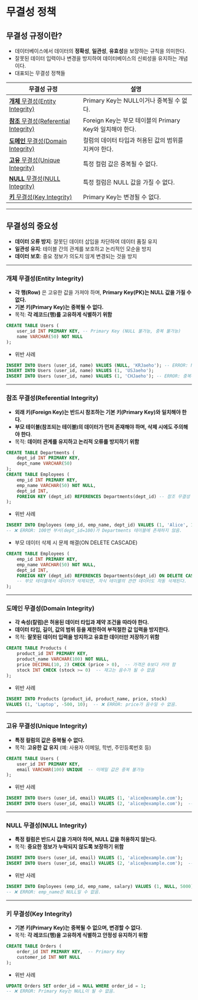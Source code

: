 # 무결성 정책

## 무결성 규정이란?

* 데이터베이스에서 데이터의 **정확성**, **일관성**, **유효성**을 보장하는 규칙을 의미한다.
* 잘못된 데이터 입력이나 변경을 방지하여 데이터베이스의 신뢰성을 유지하는 개념이다.
* 대표되는 무결성 정책들

| 무결성 규정                                                                            | 설명                                         |
| --------------------------------------------------------------------------------- | ------------------------------------------ |
| [**개체** 무결성(Entity Integrity)](<integrity.md#개체 무결성(Entity Integrity)>)           | Primary Key는 NULL이거나 중복될 수 없다.             |
| [**참조** 무결성(Referential Integrity)](<integrity.md#참조 무결성(Referential Integrity)>) | Foreign Key는 부모 테이블의 Primary Key와 일치해야 한다. |
| [**도메인** 무결성(Domain Integrity)](<integrity.md#도메인 무결성(Domain Integrity)>)         | 컬럼의 데이터 타입과 허용된 값의 범위를 지켜야 한다.             |
| [**고유** 무결성(Unique Integrity)](<integrity.md#고유 무결성(Unique Integrity)>)           | 특정 컬럼 값은 중복될 수 없다.                         |
| [**NULL** 무결성(NULL Integrity)](<integrity.md#NULL 무결성(NULL Integrity)>)           | 특정 컬럼은 NULL 값을 가질 수 없다.                    |
| [**키** 무결성(Key Integrity)](<integrity.md#키 무결성(Key Integrity)>)                   | Primary Key는 변경될 수 없다.                     |

***

## 무결성의 중요성

* **데이터 오류 방지**: 잘못딘 데이터 삽입을 차단하여 데이터 품질 유지
* **일관성 유지**: 테이블 간의 관계를 보호하고 논리적인 모순을 방지
* **데이터 보호**: 중요 정보가 의도치 않게 변경되는 것을 방지

***

### 개체 무결성(Entity Integrity)

* **각 행(Row)** 은 고유한 값을 가져야 하며, **Primary Key(PK)는 NULL 값을 가질 수 없다.**
* **기본 키(Primary Key)는 중복될 수 없다.**
* 목적: **각 레코드(행)를 고유하게 식별하기 위함**

```sql
CREATE TABLE Users (
	user_id INT PRIMARY KEY, -- Primary Key (NULL 불가능, 중복 불가능)
	name VARCHAR(50) NOT NULL
);
```

* 위반 사례

```sql
INSERT INTO Users (user_id, name) VALUES (NULL, 'KRJaeho'); -- ERROR: NULL 값을 가질 수 없다.
INSERT INTO Users (user_id, name) VALUES (1, 'USJaeho');
INSERT INTO Users (user_id, name) VALUES (1, 'CHJaeho'); -- ERROR: 중복된 Primary Key
```

***

### 참조 무결성(Referential Integrity)

* **외래 키(Foreign Key)는 반드시 참조하는 기본 키(Primary Key)와 일치해야 한다.**
* **부모 테이블(참조되는 테이블)의 데이터가 먼저 존재해야 하며, 삭제 시에도 주의해야 한다**.
* 목적: **데이터 관계를 유지하고 논리적 오류를 방지하기 위함**

```sql
CREATE TABLE Departments (
	dept_id INT PRIMARY KEY,
	dept_name VARCHAR(50)
);
CREATE TABLE Employees (
	emp_id INT PRIMARY KEY,
	emp_name VARCHAR(50) NOT NULL,
	dept_id INT,
	FOREIGN KEY (dept_id) REFERENCES Departments(dept_id) -- 참조 무결성 적용
);
```

* 위반 사례

```sql
INSERT INTO Employees (emp_id, emp_name, dept_id) VALUES (1, 'Alice', 100);  
-- ❌ ERROR: 100번 부서(dept_id=100)가 Departments 테이블에 존재하지 않음.
```

* 부모 데이터 삭제 시 문제 해결(ON DELETE CASCADE)

```sql
CREATE TABLE Employees (
    emp_id INT PRIMARY KEY,
    emp_name VARCHAR(50) NOT NULL,
    dept_id INT,
    FOREIGN KEY (dept_id) REFERENCES Departments(dept_id) ON DELETE CASCADE
    -- 부모 테이블에서 데이터가 삭제되면, 자식 테이블의 관련 데이터도 자동 삭제된다.
);
```

***

### 도메인 무결성(Domain Integrity)

* **각 속성(칼럼)은 허용된 데이터 타입과 제약 조건을 따라야 한다.**
* **데이터 타입, 길이, 값의 범위 등을 제한하여 부적절한 값 입력을 방지한다.**
* 목적: **잘못된 데이터 입력을 방지하고 유효한 데이터만 저장하기 위함**

```sql
CREATE TABLE Products (
    product_id INT PRIMARY KEY,
    product_name VARCHAR(100) NOT NULL,
    price DECIMAL(10, 2) CHECK (price > 0),  -- 가격은 0보다 커야 함
    stock INT CHECK (stock >= 0)  -- 재고는 음수가 될 수 없음
);
```

* 위반 사례

```sql
INSERT INTO Products (product_id, product_name, price, stock) 
VALUES (1, 'Laptop', -500, 10);  -- ❌ ERROR: price가 음수일 수 없음.
```

***

### 고유 무결성(Unique Integrity)

* **특정 컬럼의 값은 중복될 수 없다.**
* 목적: **고유한 값 유지** (예: 사용자 이메일, 학번, 주민등록번호 등)

```sql
CREATE TABLE Users (
    user_id INT PRIMARY KEY,
    email VARCHAR(100) UNIQUE  -- 이메일 값은 중복 불가능
);
```

* 위반 사례

```sql
INSERT INTO Users (user_id, email) VALUES (1, 'alice@example.com');
INSERT INTO Users (user_id, email) VALUES (2, 'alice@example.com');  -- ❌ ERROR: 중복된 이메일
```

***

### NULL 무결성(NULL Integrity)

* **특정 컬럼은 반드시 값을 가져야 하며, NULL 값을 허용하지 않는다.**
* 목적: **중요한 정보가 누락되지 않도록 보장하기 위함**

```sql
INSERT INTO Users (user_id, email) VALUES (1, 'alice@example.com');
INSERT INTO Users (user_id, email) VALUES (2, 'alice@example.com');  -- ❌ ERROR: 중복된 이메일
```

* 위반 사례

```sql
INSERT INTO Employees (emp_id, emp_name, salary) VALUES (1, NULL, 5000);  
-- ❌ ERROR: emp_name은 NULL일 수 없음.
```

***

### 키 무결성(Key Integrity)

* **기본 키(Primary Key)는 중복될 수 없으며, 변경할 수 없다.**
* 목적: **각 레코드(행)을 고유하게 식별하고 안정성 유지하기 위함**

```sql
CREATE TABLE Orders (
    order_id INT PRIMARY KEY,  -- Primary Key
    customer_id INT NOT NULL
);
```

* 위반 사례

```sql
UPDATE Orders SET order_id = NULL WHERE order_id = 1;  
-- ❌ ERROR: Primary Key는 NULL이 될 수 없음.
```
